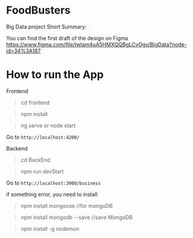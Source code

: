 # FoodBusters
Big Data project
Short Summary: 

You can find the first draft of the design on Figma 
https://www.figma.com/file/Iwlam4uA5HMXQQBgLCvOgy/BigData?node-id=34%3A187

# How to run the App

Frontend

> cd frontend

> npm install

> ng serve or node start

Go to  `http://localhost:4200/`

Backend

> cd BackEnd

> npm run devStart

Go to  `http://localhost:3000/business`

if something error, you need to install

> npm install mongoose      //for mongoDB

> npm install mongodb --save  //save MongoDB 

> npm install -g nodemon


